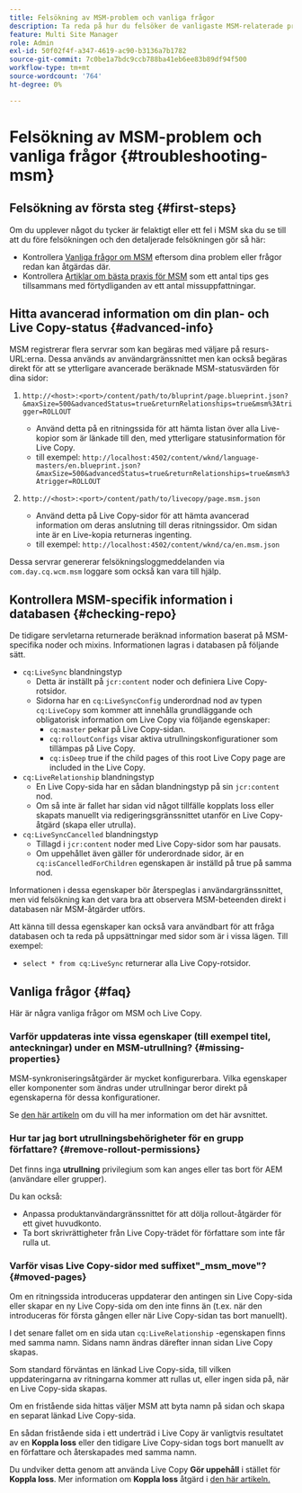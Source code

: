 ```yaml
---
title: Felsökning av MSM-problem och vanliga frågor
description: Ta reda på hur du felsöker de vanligaste MSM-relaterade problemen och får svar på de vanligaste MSM-relaterade frågorna.
feature: Multi Site Manager
role: Admin
exl-id: 50f02f4f-a347-4619-ac90-b3136a7b1782
source-git-commit: 7c0be1a7bdc9ccb788ba41eb6ee83b89df94f500
workflow-type: tm+mt
source-wordcount: '764'
ht-degree: 0%

---
```


# Felsökning av MSM-problem och vanliga frågor {#troubleshooting-msm}

## Felsökning av första steg {#first-steps}

Om du upplever något du tycker är felaktigt eller ett fel i MSM ska du se till att du före felsökningen och den detaljerade felsökningen gör så här:

* Kontrollera [Vanliga frågor om MSM](#faq) eftersom dina problem eller frågor redan kan åtgärdas där.
* Kontrollera [Artiklar om bästa praxis för MSM](best-practices.md) som ett antal tips ges tillsammans med förtydliganden av ett antal missuppfattningar.

## Hitta avancerad information om din plan- och Live Copy-status {#advanced-info}

MSM registrerar flera servrar som kan begäras med väljare på resurs-URL:erna. Dessa används av användargränssnittet men kan också begäras direkt för att se ytterligare avancerade beräknade MSM-statusvärden för dina sidor:

1. `http://<host>:<port>/content/path/to/bluprint/page.blueprint.json?&maxSize=500&advancedStatus=true&returnRelationships=true&msm%3Atrigger=ROLLOUT`
   * Använd detta på en ritningssida för att hämta listan över alla Live-kopior som är länkade till den, med ytterligare statusinformation för Live Copy.
   * till exempel:
      `http://localhost:4502/content/wknd/language-masters/en.blueprint.json?&maxSize=500&advancedStatus=true&returnRelationships=true&msm%3Atrigger=ROLLOUT`

1. `http://<host>:<port>/content/path/to/livecopy/page.msm.json`
   * Använd detta på Live Copy-sidor för att hämta avancerad information om deras anslutning till deras ritningssidor. Om sidan inte är en Live-kopia returneras ingenting.
   * till exempel:
      `http://localhost:4502/content/wknd/ca/en.msm.json`

Dessa servrar genererar felsökningsloggmeddelanden via `com.day.cq.wcm.msm` loggare som också kan vara till hjälp.

## Kontrollera MSM-specifik information i databasen {#checking-repo}

De tidigare servletarna returnerade beräknad information baserat på MSM-specifika noder och mixins. Informationen lagras i databasen på följande sätt.

* `cq:LiveSync` blandningstyp
   * Detta är inställt på `jcr:content` noder och definiera Live Copy-rotsidor.
   * Sidorna har en `cq:LiveSyncConfig` underordnad nod av typen `cq:LiveCopy` som kommer att innehålla grundläggande och obligatorisk information om Live Copy via följande egenskaper:
      * `cq:master` pekar på Live Copy-sidan.
      * `cq:rolloutConfigs` visar aktiva utrullningskonfigurationer som tillämpas på Live Copy.
      * `cq:isDeep` true if the child pages of this root Live Copy page are included in the Live Copy.
* `cq:LiveRelationship` blandningstyp
   * En Live Copy-sida har en sådan blandningstyp på sin `jcr:content` nod.
   * Om så inte är fallet har sidan vid något tillfälle kopplats loss eller skapats manuellt via redigeringsgränssnittet utanför en Live Copy-åtgärd (skapa eller utrulla).
* `cq:LiveSyncCancelled` blandningstyp
   * Tillagd i `jcr:content` noder med Live Copy-sidor som har pausats.
   * Om uppehållet även gäller för underordnade sidor, är en `cq:isCancelledForChildren` egenskapen är inställd på true på samma nod.

Informationen i dessa egenskaper bör återspeglas i användargränssnittet, men vid felsökning kan det vara bra att observera MSM-beteenden direkt i databasen när MSM-åtgärder utförs.

Att känna till dessa egenskaper kan också vara användbart för att fråga databasen och ta reda på uppsättningar med sidor som är i vissa lägen. Till exempel:

* `select * from cq:LiveSync` returnerar alla Live Copy-rotsidor.

## Vanliga frågor {#faq}

Här är några vanliga frågor om MSM och Live Copy.

### Varför uppdateras inte vissa egenskaper (till exempel titel, anteckningar) under en MSM-utrullning? {#missing-properties}

MSM-synkroniseringsåtgärder är mycket konfigurerbara. Vilka egenskaper eller komponenter som ändras under utrullningar beror direkt på egenskaperna för dessa konfigurationer.

Se [den här artikeln](best-practices.md) om du vill ha mer information om det här avsnittet.

### Hur tar jag bort utrullningsbehörigheter för en grupp författare? {#remove-rollout-permissions}

Det finns inga **utrullning** privilegium som kan anges eller tas bort för AEM (användare eller grupper).

Du kan också:

* Anpassa produktanvändargränssnittet för att dölja rollout-åtgärder för ett givet huvudkonto.
* Ta bort skrivrättigheter från Live Copy-trädet för författare som inte får rulla ut.

### Varför visas Live Copy-sidor med suffixet&quot;_msm_move&quot;? {#moved-pages}

Om en ritningssida introduceras uppdaterar den antingen sin Live Copy-sida eller skapar en ny Live Copy-sida om den inte finns än (t.ex. när den introduceras för första gången eller när Live Copy-sidan tas bort manuellt).

I det senare fallet om en sida utan `cq:LiveRelationship` -egenskapen finns med samma namn. Sidans namn ändras därefter innan sidan Live Copy skapas.

Som standard förväntas en länkad Live Copy-sida, till vilken uppdateringarna av ritningarna kommer att rullas ut, eller ingen sida på, när en Live Copy-sida skapas.

Om en fristående sida hittas väljer MSM att byta namn på sidan och skapa en separat länkad Live Copy-sida.

En sådan fristående sida i ett underträd i Live Copy är vanligtvis resultatet av en **Koppla loss** eller den tidigare Live Copy-sidan togs bort manuellt av en författare och återskapades med samma namn.

Du undviker detta genom att använda Live Copy **Gör uppehåll** i stället för **Koppla loss**. Mer information om **Koppla loss** åtgärd i [den här artikeln.](creating-live-copies.md)
